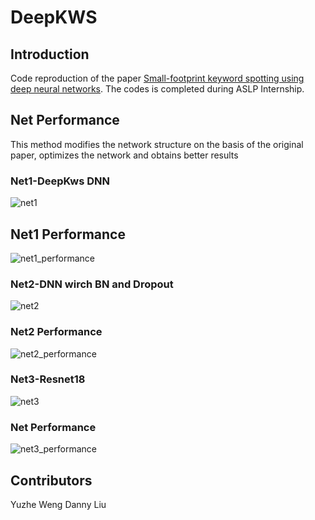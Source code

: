 # **DeepKWS**

## Introduction

Code reproduction of the paper [Small-footprint keyword spotting using deep neural networks](https://ieeexplore.ieee.org/abstract/document/6854370). The codes is completed during ASLP Internship.

## Net Performance

This method modifies the network structure on the basis of the original paper, optimizes the network and obtains better results

### Net1-DeepKws DNN

![net1](C:\Users\WarmCongee\Desktop\DeepKWS\pic\net1.png)

## Net1 Performance

![net1_performance](C:\Users\WarmCongee\Desktop\DeepKWS\pic\net1_performance.png)



### Net2-DNN wirch BN and Dropout

![net2](C:\Users\WarmCongee\Desktop\DeepKWS\pic\net2.png)

### Net2 Performance

![net2_performance](C:\Users\WarmCongee\Desktop\DeepKWS\pic\net2_performance.png)



### Net3-Resnet18

![net3](C:\Users\WarmCongee\Desktop\DeepKWS\pic\net3.png)

### Net Performance

![net3_performance](C:\Users\WarmCongee\Desktop\DeepKWS\pic\net3_performance.png)



## Contributors

Yuzhe Weng 	Danny Liu
